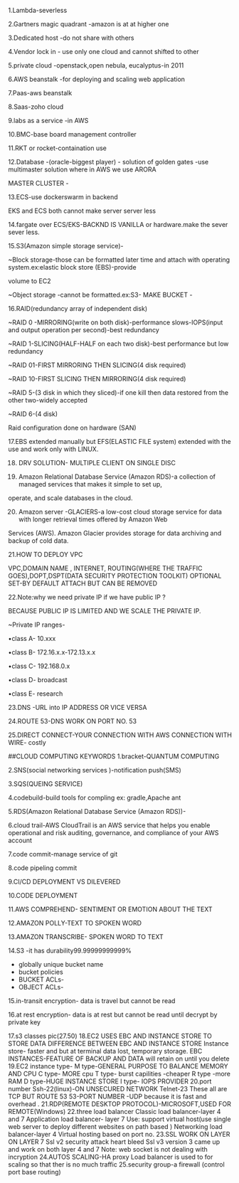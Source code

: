 1.Lambda-severless 

2.Gartners magic quadrant -amazon is at at higher one 

3.Dedicated host -do not share with others 

4.Vendor lock in - use only one cloud and cannot shifted to other

5.private cloud -openstack,open nebula, eucalyptus-in 2011
 
6.AWS beanstalk -for deploying and scaling web application

7.Paas-aws beanstalk

8.Saas-zoho cloud

9.labs as a service -in AWS 

10.BMC-base board management controller 

11.RKT or rocket-containation use

12.Database -(oracle-biggest player) - solution of golden gates -use multimaster solution where in AWS we use ARORA

MASTER CLUSTER -

13.ECS-use dockerswarm in backend

EKS and ECS both cannot make server server less 

14.fargate over ECS/EKS-BACKND IS VANILLA or hardware.make the sever sever less.

15.S3(Amazon simple storage service)-

~Block storage-those can be formatted later time and attach with operating system.ex:elastic block store (EBS)-provide

volume to EC2

~Object storage -cannot be formatted.ex:S3- MAKE BUCKET -

16.RAID(redundancy array of independent disk)

~RAID 0 -MIRRORING(write on both disk)-performance slows-IOPS(input and output operation per second)-best redundancy 

~RAID 1-SLICING(HALF-HALF on each two disk)-best performance but low redundancy

~RAID 01-FIRST MIRRORING THEN SLICING(4 disk required) 

~RAID 10-FIRST SLICING THEN MIRRORING(4 disk required)

~RAID 5-(3 disk in which they sliced)-if one kill then data restored from the other two-widely accepted 

~RAID 6-(4 disk)

Raid configuration done on hardware (SAN)

17.EBS extended manually but EFS(ELASTIC FILE system) extended with the use and work only with LINUX.

18. DRV SOLUTION- MULTIPLE CLIENT ON SINGLE DISC
    
19. Amazon Relational Database Service (Amazon RDS)-a collection of managed services that makes it simple to set up,

operate, and scale databases in the cloud.

20. Amazon server -GLACIERS-a low-cost cloud storage service for data with longer retrieval times offered by Amazon Web

Services (AWS). Amazon Glacier provides storage for data archiving and backup of cold data.
    
21.HOW TO DEPLOY VPC

VPC,DOMAIN NAME , INTERNET, ROUTING(WHERE THE TRAFFIC GOES),DOPT,DSPT(DATA SECURITY PROTECTION TOOLKIT) OPTIONAL SET-BY
DEFAULT ATTACH BUT CAN BE REMOVED 

22.Note:why we need private IP if we have public IP ?

BECAUSE PUBLIC IP IS LIMITED AND WE SCALE THE PRIVATE IP.

~Private IP ranges-

•class A- 10.xxx

•class B- 172.16.x.x-172.13.x.x

•class C- 192.168.0.x

•class D- broadcast 

•class E- research 

23.DNS -URL into IP ADDRESS OR VICE VERSA

24.ROUTE 53-DNS WORK ON PORT NO. 53

25.DIRECT CONNECT-YOUR CONNECTION WITH AWS CONNECTION WITH WIRE- costly

##CLOUD COMPUTING KEYWORDS
1.bracket-QUANTUM COMPUTING

2.SNS(social networking services )-notification push(SMS)

3.SQS(QUEING SERVICE)

4.codebuild-build tools for compling ex: gradle,Apache ant

5.RDS(Amazon Relational Database Service (Amazon RDS))-

6.cloud trail-AWS CloudTrail is an AWS service that helps you enable operational and risk auditing, governance, and compliance of your AWS account

7.code commit-manage service of git

8.code pipeling commit

9.CI/CD
DEPLOYMENT VS DILEVERED

10.CODE DEPLOYMENT

11.AWS COMPREHEND- SENTIMENT OR EMOTION ABOUT THE TEXT

12.AMAZON POLLY-TEXT TO SPOKEN WORD

13.AMAZON TRANSCRIBE- SPOKEN WORD TO TEXT

14.S3
  -it has durability99.99999999999%
 - globally unique bucket name 
 - bucket policies
 - BUCKET ACLs-
 - OBJECT ACLs-
 
15.in-transit encryption- data is travel but cannot be read

16.at rest encryption- data is at rest but cannot be read until decrypt by private key 

17.s3 classes pic(27.50)
18.EC2 USES EBC AND INSTANCE STORE TO STORE DATA
DIFFERENCE BETWEEN EBC AND INSTANCE STORE
Instance store- faster and but at terminal data lost, temporary storage.
EBC INSTANCES-FEATURE OF BACKUP AND DATA will retain on until you delete 
19.EC2 instance type-
M type-GENERAL PURPOSE TO BALANCE MEMORY AND CPU
C type- MORE cpu 
T type- burst capilities -cheaper
R type -more RAM
D type-HUGE INSTANCE STORE
I type- IOPS PROVIDER
20.port number 
 Ssh-22(linux)-ON UNSECURED NETWORK
Telnet-23
These all are TCP 
BUT ROUTE 53
53-PORT NUMBER -UDP because it is fast and overhead .
21.RDP(REMOTE DESKTOP PROTOCOL)-MICROSOFT,USED FOR REMOTE(Windows)
22.three load balancer
Classic load balancer-layer 4 and 7
Application load balancer- layer 7
Use: support virtual host(use single web server to deploy different websites on path based )
Networking load balancer-layer 4
Virtual hosting based on port no.
23.SSL WORK ON LAYER ON LAYER 7
Ssl v2 security attack heart bleed 
Ssl v3 version 3 came up and work on both layer 4 and 7
Note: web socket is not dealing with incryption
24.AUTOS SCALING-HA proxy 
Load balancer is used to for scaling so that ther is no much traffic 
25.security group-a firewall (control port base routing)




